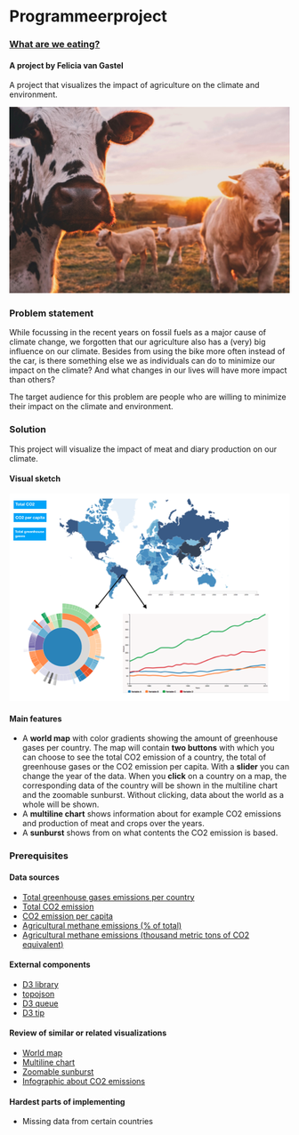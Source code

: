 # Programmeerproject

### [What are we eating?](https://11096187.github.io/programmeerproject/index.html)
#### A project by Felicia van Gastel

A project that visualizes the impact of agriculture on the climate and environment.

![intro-bg.jpg](https://github.com/11096187/programmeerproject/blob/master/docs/intro-bg.jpg)

### Problem statement
While focussing in the recent years on fossil fuels as a major cause of climate change, we forgotten that our agriculture also has a (very) big influence on our climate. Besides from using the bike more often instead of the car, is there something else we as individuals can do to minimize our impact on the climate? And what changes in our lives will have more impact than others?

The target audience for this problem are people who are willing to minimize their impact on the climate and environment.

### Solution
This project will visualize the impact of meat and diary production on our climate.

#### Visual sketch
![Sketch.png](https://github.com/11096187/programmeerproject/blob/master/doc/Sketch.png)

#### Main features
- A **world map** with color gradients showing the amount of greenhouse gases per country. The map will contain **two buttons** with which you can choose to see the total CO2 emission of a country, the total of greenhouse gases or the CO2 emission per capita. With a **slider** you can change the year of the data. When you **click** on a country on a map, the corresponding data of the country will be shown in the multiline chart and the zoomable sunburst. Without clicking, data about the world as a whole will be shown.
- A **multiline chart** shows information about for example CO2 emissions and production of meat and crops over the years.
- A **sunburst** shows from on what contents the CO2 emission is based.

### Prerequisites
#### Data sources
- [Total greenhouse gases emissions per country](https://data.worldbank.org/indicator/EN.ATM.GHGT.KT.CE)
- [Total CO2 emission](https://data.worldbank.org/indicator/EN.ATM.CO2E.KT?end=2014&start=1960&view=chart)
- [CO2 emission per capita](https://data.worldbank.org/indicator/EN.ATM.CO2E.PC?view=chart)
- [Agricultural methane emissions (% of total)](https://data.worldbank.org/indicator/EN.ATM.METH.AG.ZS?view=chart)
- [Agricultural methane emissions (thousand metric tons of CO2 equivalent)](https://data.worldbank.org/indicator/EN.ATM.METH.AG.KT.CE?view=chart)

#### External components
- [D3 library](https://d3js.org/d3.v4.min.js)
- [topojson](https://d3js.org/topojson.v1.min.js)
- [D3 queue](https://d3js.org/queue.v1.min.js)
- [D3 tip](https://labratrevenge.com/d3-tip/javascripts/d3.tip.v0.6.3.js)

#### Review of similar or related visualizations
- [World map](http://bl.ocks.org/micahstubbs/8e15870eb432a21f0bc4d3d527b2d14f)
- [Multiline chart](http://bl.ocks.org/asielen/44ffca2877d0132572cb)
- [Zoomable sunburst](https://bl.ocks.org/mbostock/4348373)
- [Infographic about CO2 emissions](http://infographics.pbl.nl/website/globalco2-2016/)

#### Hardest parts of implementing
- Missing data from certain countries
